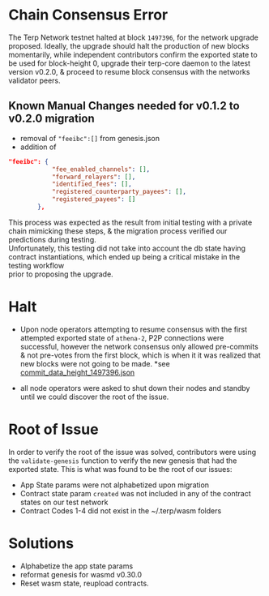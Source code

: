 # Chain Consensus Error

The Terp Network testnet halted at block `1497396`, for the network upgrade proposed. Ideally, the upgrade should halt the production of new blocks momentarily, while independent contributors confirm the exported state to be used for block-height 0, upgrade their terp-core daemon to the latest version v0.2.0, & proceed to resume block consensus with the networks validator peers.  

## Known Manual Changes needed for v0.1.2 to v0.2.0 migration
- removal of `"feeibc":[]` from genesis.json
- addition of 
```json
"feeibc": {
            "fee_enabled_channels": [],
            "forward_relayers": [],
            "identified_fees": [],
            "registered_counterparty_payees": [],
            "registered_payees": []
        },
```

This process was expected as the result from initial testing with a private chain mimicking these steps, & the migration process verified our predictions during testing. \
Unfortunately, this testing did not take into account the db state having contract instantiations, which ended up being a critical mistake in the testing workflow  
prior to proposing the upgrade.


# Halt

- Upon node operators attempting to resume consensus with  the first attempted exported state of `athena-2`, P2P connections were successful, however the network consensus only allowed pre-commits & not pre-votes from the first block, which is when it it was realized that new blocks were not going to be made. *see [commit_data_height_1497396.json](./logs/commit_data_height_1497396.json)

-  all node operators were asked to shut down their nodes and standby until we could discover the root of the issue. 

# Root of Issue
In order to verify the root of the issue was solved, contributors were using the `validate-genesis` function to verify the new genesis that had the exported state. This is what was found to be the root of our issues:
- App State params were not alphabetized upon migration
- Contract state param `created` was not included in any of the contract states on our test network
- Contract Codes 1-4 did not exist in the ~/.terp/wasm folders 

# Solutions 
- Alphabetize the app state params
- reformat genesis for wasmd v0.30.0
- Reset wasm state, reupload contracts.


